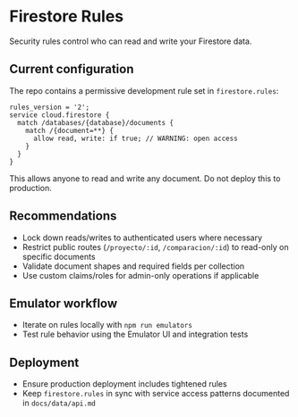 # Firestore Rules

Security rules control who can read and write your Firestore data.

## Current configuration

The repo contains a permissive development rule set in `firestore.rules`:

```
rules_version = '2';
service cloud.firestore {
  match /databases/{database}/documents {
    match /{document=**} {
      allow read, write: if true; // WARNING: open access
    }
  }
}
```

This allows anyone to read and write any document. Do not deploy this to production.

## Recommendations

- Lock down reads/writes to authenticated users where necessary
- Restrict public routes (`/proyecto/:id`, `/comparacion/:id`) to read-only on specific documents
- Validate document shapes and required fields per collection
- Use custom claims/roles for admin-only operations if applicable

## Emulator workflow

- Iterate on rules locally with `npm run emulators`
- Test rule behavior using the Emulator UI and integration tests

## Deployment

- Ensure production deployment includes tightened rules
- Keep `firestore.rules` in sync with service access patterns documented in `docs/data/api.md`
